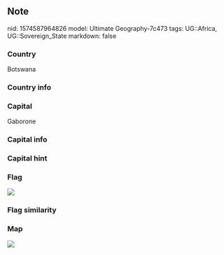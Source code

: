 ## Note
nid: 1574587964826
model: Ultimate Geography-7c473
tags: UG::Africa, UG::Sovereign_State
markdown: false

### Country
Botswana

### Country info


### Capital
Gaborone

### Capital info


### Capital hint


### Flag
<img src="ug-flag-botswana.svg">

### Flag similarity


### Map
<img src="ug-map-botswana.png">
